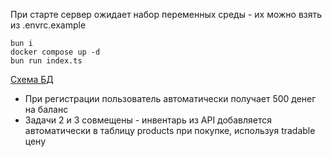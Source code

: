 При старте сервер ожидает набор переменных среды - их можно взять из .envrc.example
```
bun i
docker compose up -d
bun run index.ts
```
[Схема БД](/db/schema.sql)

* При регистрации пользователь автоматически получает 500 денег на баланс
* Задачи 2 и 3 совмещены - инвентарь из API добавляется автоматически в таблицу products при покупке, используя tradable цену